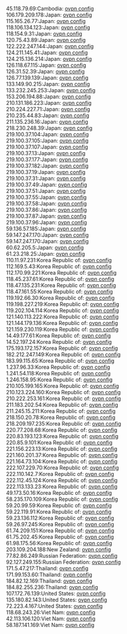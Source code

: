 45.118.79.69:Cambodia: [ovpn config](vpn/45_118_79_69.ovpn)  
106.179.209.178:Japan: [ovpn config](vpn/106_179_209_178.ovpn)  
115.165.26.77:Japan: [ovpn config](vpn/115_165_26_77.ovpn)  
118.106.134.123:Japan: [ovpn config](vpn/118_106_134_123.ovpn)  
118.154.9.31:Japan: [ovpn config](vpn/118_154_9_31.ovpn)  
120.75.43.89:Japan: [ovpn config](vpn/120_75_43_89.ovpn)  
122.222.247.144:Japan: [ovpn config](vpn/122_222_247_144.ovpn)  
124.211.145.41:Japan: [ovpn config](vpn/124_211_145_41.ovpn)  
124.215.136.214:Japan: [ovpn config](vpn/124_215_136_214.ovpn)  
126.118.67.115:Japan: [ovpn config](vpn/126_118_67_115.ovpn)  
126.31.52.39:Japan: [ovpn config](vpn/126_31_52_39.ovpn)  
126.77.139.139:Japan: [ovpn config](vpn/126_77_139_139.ovpn)  
133.149.90.215:Japan: [ovpn config](vpn/133_149_90_215.ovpn)  
133.232.245.253:Japan: [ovpn config](vpn/133_232_245_253.ovpn)  
153.206.194.88:Japan: [ovpn config](vpn/153_206_194_88.ovpn)  
210.131.186.223:Japan: [ovpn config](vpn/210_131_186_223.ovpn)  
210.224.227.71:Japan: [ovpn config](vpn/210_224_227_71.ovpn)  
210.235.44.83:Japan: [ovpn config](vpn/210_235_44_83.ovpn)  
211.135.236.16:Japan: [ovpn config](vpn/211_135_236_16.ovpn)  
218.230.248.39:Japan: [ovpn config](vpn/218_230_248_39.ovpn)  
219.100.37.104:Japan: [ovpn config](vpn/219_100_37_104.ovpn)  
219.100.37.105:Japan: [ovpn config](vpn/219_100_37_105.ovpn)  
219.100.37.107:Japan: [ovpn config](vpn/219_100_37_107.ovpn)  
219.100.37.13:Japan: [ovpn config](vpn/219_100_37_13.ovpn)  
219.100.37.177:Japan: [ovpn config](vpn/219_100_37_177.ovpn)  
219.100.37.182:Japan: [ovpn config](vpn/219_100_37_182.ovpn)  
219.100.37.19:Japan: [ovpn config](vpn/219_100_37_19.ovpn)  
219.100.37.31:Japan: [ovpn config](vpn/219_100_37_31.ovpn)  
219.100.37.49:Japan: [ovpn config](vpn/219_100_37_49.ovpn)  
219.100.37.51:Japan: [ovpn config](vpn/219_100_37_51.ovpn)  
219.100.37.55:Japan: [ovpn config](vpn/219_100_37_55.ovpn)  
219.100.37.58:Japan: [ovpn config](vpn/219_100_37_58.ovpn)  
219.100.37.86:Japan: [ovpn config](vpn/219_100_37_86.ovpn)  
219.100.37.87:Japan: [ovpn config](vpn/219_100_37_87.ovpn)  
219.100.37.96:Japan: [ovpn config](vpn/219_100_37_96.ovpn)  
59.136.57.185:Japan: [ovpn config](vpn/59_136_57_185.ovpn)  
59.147.247.170:Japan: [ovpn config](vpn/59_147_247_170.ovpn)  
59.147.247.170:Japan: [ovpn config](vpn/59_147_247_170.ovpn)  
60.62.205.5:Japan: [ovpn config](vpn/60_62_205_5.ovpn)  
61.23.218.25:Japan: [ovpn config](vpn/61_23_218_25.ovpn)  
110.11.97.231:Korea Republic of: [ovpn config](vpn/110_11_97_231.ovpn)  
112.169.5.43:Korea Republic of: [ovpn config](vpn/112_169_5_43.ovpn)  
112.170.99.221:Korea Republic of: [ovpn config](vpn/112_170_99_221.ovpn)  
118.45.237.61:Korea Republic of: [ovpn config](vpn/118_45_237_61.ovpn)  
118.47.135.231:Korea Republic of: [ovpn config](vpn/118_47_135_231.ovpn)  
118.47.161.55:Korea Republic of: [ovpn config](vpn/118_47_161_55.ovpn)  
119.192.66.30:Korea Republic of: [ovpn config](vpn/119_192_66_30.ovpn)  
119.198.227.219:Korea Republic of: [ovpn config](vpn/119_198_227_219.ovpn)  
119.202.104.114:Korea Republic of: [ovpn config](vpn/119_202_104_114.ovpn)  
121.140.113.222:Korea Republic of: [ovpn config](vpn/121_140_113_222.ovpn)  
121.144.179.136:Korea Republic of: [ovpn config](vpn/121_144_179_136.ovpn)  
121.159.230.119:Korea Republic of: [ovpn config](vpn/121_159_230_119.ovpn)  
14.49.177.61:Korea Republic of: [ovpn config](vpn/14_49_177_61.ovpn)  
14.52.197.24:Korea Republic of: [ovpn config](vpn/14_52_197_24.ovpn)  
175.193.172.157:Korea Republic of: [ovpn config](vpn/175_193_172_157.ovpn)  
182.212.247.149:Korea Republic of: [ovpn config](vpn/182_212_247_149.ovpn)  
183.99.115.65:Korea Republic of: [ovpn config](vpn/183_99_115_65.ovpn)  
1.237.96.33:Korea Republic of: [ovpn config](vpn/1_237_96_33.ovpn)  
1.241.54.118:Korea Republic of: [ovpn config](vpn/1_241_54_118.ovpn)  
1.246.158.95:Korea Republic of: [ovpn config](vpn/1_246_158_95.ovpn)  
210.105.199.165:Korea Republic of: [ovpn config](vpn/210_105_199_165.ovpn)  
210.123.224.160:Korea Republic of: [ovpn config](vpn/210_123_224_160.ovpn)  
210.222.253.161:Korea Republic of: [ovpn config](vpn/210_222_253_161.ovpn)  
211.183.202.54:Korea Republic of: [ovpn config](vpn/211_183_202_54.ovpn)  
211.245.15.211:Korea Republic of: [ovpn config](vpn/211_245_15_211.ovpn)  
218.150.20.78:Korea Republic of: [ovpn config](vpn/218_150_20_78.ovpn)  
218.209.197.235:Korea Republic of: [ovpn config](vpn/218_209_197_235.ovpn)  
220.77.208.68:Korea Republic of: [ovpn config](vpn/220_77_208_68.ovpn)  
220.83.193.123:Korea Republic of: [ovpn config](vpn/220_83_193_123.ovpn)  
220.85.9.101:Korea Republic of: [ovpn config](vpn/220_85_9_101.ovpn)  
221.156.223.13:Korea Republic of: [ovpn config](vpn/221_156_223_13.ovpn)  
221.160.201.37:Korea Republic of: [ovpn config](vpn/221_160_201_37.ovpn)  
221.164.73.104:Korea Republic of: [ovpn config](vpn/221_164_73_104.ovpn)  
222.107.229.70:Korea Republic of: [ovpn config](vpn/222_107_229_70.ovpn)  
222.110.142.7:Korea Republic of: [ovpn config](vpn/222_110_142_7.ovpn)  
222.112.45.124:Korea Republic of: [ovpn config](vpn/222_112_45_124.ovpn)  
222.113.133.23:Korea Republic of: [ovpn config](vpn/222_113_133_23.ovpn)  
49.173.50.16:Korea Republic of: [ovpn config](vpn/49_173_50_16.ovpn)  
58.235.170.109:Korea Republic of: [ovpn config](vpn/58_235_170_109.ovpn)  
59.20.99.59:Korea Republic of: [ovpn config](vpn/59_20_99_59.ovpn)  
59.22.119.91:Korea Republic of: [ovpn config](vpn/59_22_119_91.ovpn)  
59.23.136.112:Korea Republic of: [ovpn config](vpn/59_23_136_112.ovpn)  
59.26.97.245:Korea Republic of: [ovpn config](vpn/59_26_97_245.ovpn)  
61.74.209.151:Korea Republic of: [ovpn config](vpn/61_74_209_151.ovpn)  
61.75.202.45:Korea Republic of: [ovpn config](vpn/61_75_202_45.ovpn)  
61.98.175.56:Korea Republic of: [ovpn config](vpn/61_98_175_56.ovpn)  
203.109.204.188:New Zealand: [ovpn config](vpn/203_109_204_188.ovpn)  
77.82.86.249:Russian Federation: [ovpn config](vpn/77_82_86_249.ovpn)  
92.127.249.155:Russian Federation: [ovpn config](vpn/92_127_249_155.ovpn)  
171.5.47.217:Thailand: [ovpn config](vpn/171_5_47_217.ovpn)  
171.99.153.60:Thailand: [ovpn config](vpn/171_99_153_60.ovpn)  
184.82.12.169:Thailand: [ovpn config](vpn/184_82_12_169.ovpn)  
184.82.255.236:Thailand: [ovpn config](vpn/184_82_255_236.ovpn)  
107.172.76.139:United States: [ovpn config](vpn/107_172_76_139.ovpn)  
135.180.82.143:United States: [ovpn config](vpn/135_180_82_143.ovpn)  
72.223.4.167:United States: [ovpn config](vpn/72_223_4_167.ovpn)  
118.68.243.26:Viet Nam: [ovpn config](vpn/118_68_243_26.ovpn)  
42.113.106.120:Viet Nam: [ovpn config](vpn/42_113_106_120.ovpn)  
58.187.141.169:Viet Nam: [ovpn config](vpn/58_187_141_169.ovpn)  
